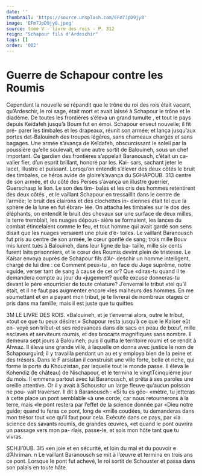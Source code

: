 ```yaml
---
date: ''
thumbnail: 'https://source.unsplash.com/EFm7JpD9jy8'
image: 'EFm7JpD9jy8.jpeg'
source: tome V - livre des rois - P. 312
reign: "Schapour fils d'Ardeschir"
tags: []
order: '002'
---
```


# Guerre de Schapour contre les Roumis

Cependant la nouvelle se répandit que le trône du
roi des rois était vacant, qu’Ardeschir, le roi sage,
était mort et avait laissé à Schapour le trône et le diadème. De toutes les frontières s’éleva un grand
tumulte , et tout le pays depuis Keïdafeh jusqu’à Boum
fut en émoi. Schapour enveut nouvelle; il fit pré- parer les timbales et les drapeaux, réunit son armée;
et lança jusqu’aux portes det-Balouineh des troupes légères, sans chameaux chargés et sans bagages. Une
armée s’avança de Keïdafeh, obscurcissant le soleil
par la poussière qu’elle soulevait, et une autre sortit
de Balouineh, sous un chef important. Ce gardien des frontières s’appelait Baranousch, c’était un ca-
valier fier, d’un esprit brillant, honoré par les. Kai-
sars, sachant jeter le lacet, illustre et puissant. Lorsqu’on entendit s’élever des deux côtés le bruit
des timbales, ce héros avide de gloire’s’avança du
SGHAPOUB. 313 centre de son armée, et du côté des Perses s’avança un
illustre guerrier, Guerschasp le lion. Le son des tim- bales et les cris des hommes retentirent des deux côtés ,
et le vaillant Schapour en tressaillit dans le centre de l’armée; le bruit des clairons et des clochettes in- diennes était tel que la sphère de la lune en fut ébran-
lée. On attacha les timbales sur le dos des éléphants,
on entendit le bruit des chevaux sur une surface de deux milles, la terre tremblait, les nuages dépous- sière se formaient, les lances du combat étincelaient comme le feu, et tout homme qui avait gardé son sens disait que les nuages versaient une pluie d’é- toiles. Le vaillant Baranousch fut pris au centre de son armée, le cœur gonflé de sang; trois mille Bouv
mis lurent tués à Balouineh, dans leur ligne de ba- taille, mille six cents furent laits prisonniers, et le cœur des Roumis devint plein de tristesse.
Le Kaïsar envoya auprès de Schapour fils d’Ar- deschir un homme intelligent, chargé de lui dire :
ce Comment peux-tu , en face du Juge suprême, notre «guide, verser tant de sang à cause de cet or? Que «diras-tu quand il te demandera compte au jour du «jugement? quelle excuse donneras-tu devant le père «nourricier de toute créature? J’enverrai le tribut
«tel qu’il était, et il ne faut pas augmenter encore
«les malheurs des hommes. En me soumettant et en
a payant mon tribut, je te livrerai de nombreux otages cr pris dans ma famille; mais il est juste que tu quittes

3M LE LIVRE DES ROIS. «Balouineh, et je t’enverrai alors, outre le tribut, «tout ce que tu peux désirer.»
Schapour resta jusqu’à ce que le Kaiser eût en-
voyé son tribut-et ses redevances dans dix sacs en peau de bœuf, mille esclaves et serviteurs roumis, et des brocarts magnifiques sans nombre. Il demeura sept jours à Balouineh; puis il quitta le territoire roumi et se rendit à Ahwaz. Il éleva une grande ville, à laquelle on donna avec justice le nom de Schapourguird; il y travailla pendant un au et y employa bien de la peine et des trésors. Dans le
F arsistan il construisit une ville forte, belle et riche,
qui forme la porte du Khouzistan, par laquelle tout le monde passe. Il éleva le Kohendiz (le château) de Nischapour, et le termina le vingtTcinquième jour du mois. Il emmena partout avec lui Baranousch, et prêta à ses paroles une oreille attentive. Or il y avait
à Schoustcr un large fleuve qu’aucun poisson ne pou- vait traverser. Il dit à Baranousch : «Si tu es géo- «mètre, tu jetteras à cette place un pont semblable
«à une corde; car nous retournerons à la terre, mais «le pont restera par l’effet de la science donnée par «Dieu notre guide; quand tu feras ce pont, long de «mille coudées, tu demanderas dans mon trésor tout
«ce qu’il faut pour cela. Exécute dans ce pays, par
«la science des savants roumis, de grandes œuvres, «et quand le pont ouvrira un passage vers mon pa- rlais, passe-le, et sois mon hôte tant que tu vivras.

SCH.lI’0UB. 3l5 «en joie et en sécurité, et loin du mal et du pouvoir
e d’Ahriman. n Le vaillant Baranousch se mit à l’œuvre
et termina en trois ans ce pont. Lorsque le pont fut achevé, le roi sortit de Schouster et passa dans son palais en toute hâte.
